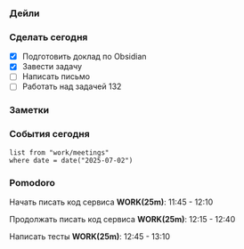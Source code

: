 ### Дейли

### Сделать сегодня
- [x] Подготовить доклад по Obsidian
- [x] Завести задачу
- [ ] Написать письмо
- [ ] Работать над задачей 132

### Заметки

### События сегодня

```dataview
list from "work/meetings" 
where date = date("2025-07-02")
```

### Pomodoro

Начать писать код сервиса
**WORK(25m)**: 11:45 - 12:10

Продолжать писать код сервиса
**WORK(25m)**: 12:15 - 12:40

Написать тесты
**WORK(25m)**: 12:45 - 13:10